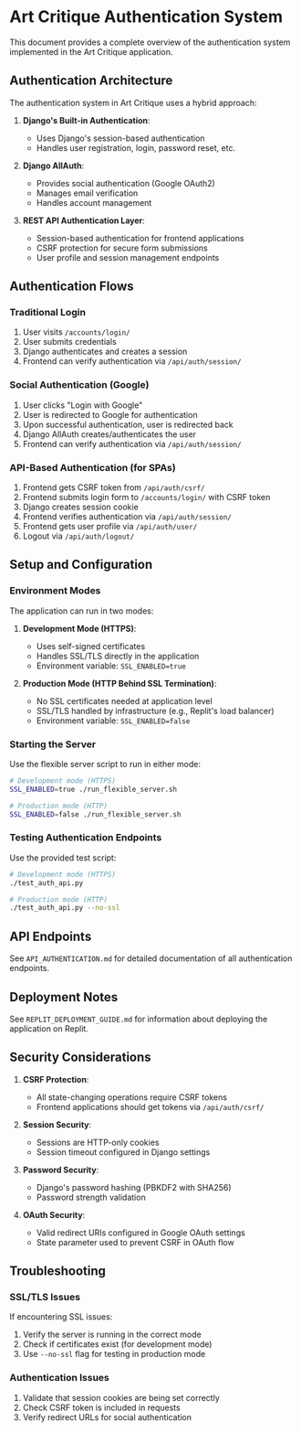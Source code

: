 # Art Critique Authentication System

This document provides a complete overview of the authentication system implemented in the Art Critique application.

## Authentication Architecture

The authentication system in Art Critique uses a hybrid approach:

1. **Django's Built-in Authentication**: 
   - Uses Django's session-based authentication
   - Handles user registration, login, password reset, etc.

2. **Django AllAuth**: 
   - Provides social authentication (Google OAuth2)
   - Manages email verification
   - Handles account management

3. **REST API Authentication Layer**:
   - Session-based authentication for frontend applications
   - CSRF protection for secure form submissions
   - User profile and session management endpoints

## Authentication Flows

### Traditional Login

1. User visits `/accounts/login/`
2. User submits credentials
3. Django authenticates and creates a session
4. Frontend can verify authentication via `/api/auth/session/`

### Social Authentication (Google)

1. User clicks "Login with Google"
2. User is redirected to Google for authentication
3. Upon successful authentication, user is redirected back
4. Django AllAuth creates/authenticates the user
5. Frontend can verify authentication via `/api/auth/session/`

### API-Based Authentication (for SPAs)

1. Frontend gets CSRF token from `/api/auth/csrf/`
2. Frontend submits login form to `/accounts/login/` with CSRF token
3. Django creates session cookie
4. Frontend verifies authentication via `/api/auth/session/`
5. Frontend gets user profile via `/api/auth/user/`
6. Logout via `/api/auth/logout/`

## Setup and Configuration

### Environment Modes

The application can run in two modes:

1. **Development Mode (HTTPS)**:
   - Uses self-signed certificates
   - Handles SSL/TLS directly in the application
   - Environment variable: `SSL_ENABLED=true`

2. **Production Mode (HTTP Behind SSL Termination)**:
   - No SSL certificates needed at application level
   - SSL/TLS handled by infrastructure (e.g., Replit's load balancer)
   - Environment variable: `SSL_ENABLED=false`

### Starting the Server

Use the flexible server script to run in either mode:

```bash
# Development mode (HTTPS)
SSL_ENABLED=true ./run_flexible_server.sh

# Production mode (HTTP)
SSL_ENABLED=false ./run_flexible_server.sh
```

### Testing Authentication Endpoints

Use the provided test script:

```bash
# Development mode (HTTPS)
./test_auth_api.py

# Production mode (HTTP)
./test_auth_api.py --no-ssl
```

## API Endpoints

See `API_AUTHENTICATION.md` for detailed documentation of all authentication endpoints.

## Deployment Notes

See `REPLIT_DEPLOYMENT_GUIDE.md` for information about deploying the application on Replit.

## Security Considerations

1. **CSRF Protection**:
   - All state-changing operations require CSRF tokens
   - Frontend applications should get tokens via `/api/auth/csrf/`

2. **Session Security**:
   - Sessions are HTTP-only cookies
   - Session timeout configured in Django settings

3. **Password Security**:
   - Django's password hashing (PBKDF2 with SHA256)
   - Password strength validation

4. **OAuth Security**:
   - Valid redirect URIs configured in Google OAuth settings
   - State parameter used to prevent CSRF in OAuth flow

## Troubleshooting

### SSL/TLS Issues

If encountering SSL issues:
1. Verify the server is running in the correct mode
2. Check if certificates exist (for development mode)
3. Use `--no-ssl` flag for testing in production mode

### Authentication Issues

1. Validate that session cookies are being set correctly
2. Check CSRF token is included in requests
3. Verify redirect URLs for social authentication